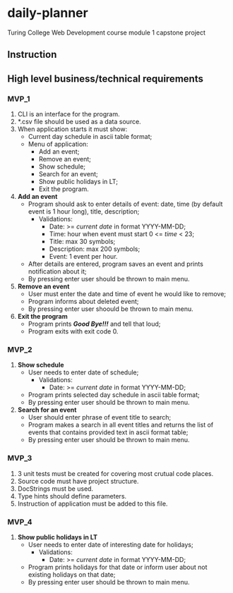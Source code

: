 # daily-planner
Turing College Web Development course module 1 capstone project

## Instruction

## High level business/technical requirements
### MVP_1
1. CLI is an interface for the program.
2. *.csv file should be used as a data source.
3. When application starts it must show:
   - Current day schedule in ascii table format;
   - Menu of application:
     - Add an event;
     - Remove an event;
     - Show schedule;
     - Search for an event;
     - Show public holidays in LT;
     - Exit the program.
4. **Add an event**
   - Program should ask to enter details of event: date, time (by default event is 1 hour long), title, description;
     - Validations:
       - Date: >= _current date_ in format YYYY-MM-DD;
       - Time: hour when event must start 0 <= _time_ < 23;
       - Title: max 30 symbols;
       - Description: max 200 symbols;
       - Event: 1 event per hour.
   - After details are entered, program saves an event and prints notification about it;
   - By pressing enter user should be thrown to main menu.
5. **Remove an event**
   - User must enter the date and time of event he would like to remove;
   - Program informs about deleted event;
   - By pressing enter user shoould be thrown to main menu.
7. **Exit the program**
   - Program prints **_Good Bye!!!_** and tell that loud;
   - Program exits with exit code 0. 

### MVP_2
1. **Show schedule**
   - User needs to enter date of schedule;
     - Validations:
       - Date: >= _current date_ in format YYYY-MM-DD;
   - Program prints selected day schedule in ascii table format;
   - By pressing enter user should be thrown to main menu.
2. **Search for an event**
   - User should enter phrase of event title to search;
   - Program makes a search in all event titles and returns the list of events that contains provided text in ascii format table;
   - By pressing enter user should be thrown to main menu.

### MVP_3
1. 3 unit tests must be created for covering most crutual code places.
2. Source code must have project structure.
3. DocStrings must be used.
4. Type hints should define parameters.
5. Instruction of application must be added to this file.

### MVP_4
1. **Show public holidays in LT**
   - User needs to enter date of interesting date for holidays;
     - Validations:
       - Date: >= _current date_ in format YYYY-MM-DD;
   - Program prints holidays for that date or inform user about not existing holidays on that date;
   - By pressing enter user should be thrown to main menu.
